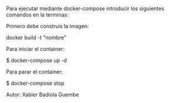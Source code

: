 Para ejecutar mediante docker-compose introducir los siguientes comandos en la terminas:

Primero debe construis la imagen:

docker build -t "nombre"

Para iniciar el container:

$ docker-compose up -d

Para parar el container:

$ docker-compose stop

Autor: Xabier Badiola Guembe
